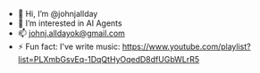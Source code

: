 - 👋 Hi, I’m @johnjallday
- 👀 I’m interested in AI Agents
- 📫 johnj.alldayok@gmail.com
- ⚡ Fun fact: I've write music: https://www.youtube.com/playlist?list=PLXmbGsvEq-1DqQtHyOqedD8dfUGbWLrR5

<!---
johnjallday/johnjallday is a ✨ special ✨ repository because its `README.md` (this file) appears on your GitHub profile.
You can click the Preview link to take a look at your changes.
--->
